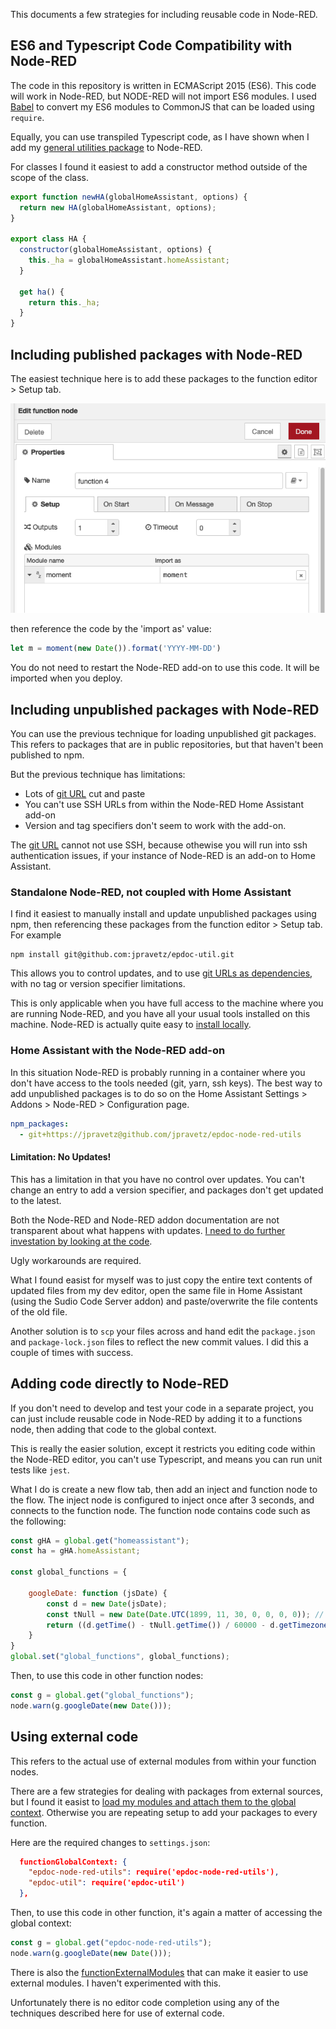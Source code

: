 This documents a few strategies for including reusable code in Node-RED.

## ES6 and Typescript Code Compatibility with Node-RED

The code in this repository is written in ECMAScript 2015 (ES6). This code will
work in Node-RED, but NODE-RED will not import ES6 modules.
I used [Babel](https://babeljs.io/docs/babel-plugin-transform-modules-commonjs) to
convert my ES6 modules to CommonJS that can be loaded using `require`.

Equally, you can use transpiled Typescript code, as I have shown when I add my
[general utilities package](https://github.com/jpravetz/epdoc-util) to Node-RED.

For classes I found it easiest to add a constructor method outside of the scope of the class.

```javascript
export function newHA(globalHomeAssistant, options) {
  return new HA(globalHomeAssistant, options);
}

export class HA {
  constructor(globalHomeAssistant, options) {
    this._ha = globalHomeAssistant.homeAssistant;
  }

  get ha() {
    return this._ha;
  }
} 
```

## Including published packages with Node-RED

The easiest technique here is to add these packages to the function editor > Setup tab.


![Moment](./www/moment.png)

then reference the code by the 'import as' value:


```javascript
let m = moment(new Date()).format('YYYY-MM-DD')
```

You do not need to restart the Node-RED add-on to use this code. It will be
imported when you deploy.

## Including unpublished packages with Node-RED

You can use the previous technique for loading unpublished git packages. This
refers to packages that are in public repositories, but that haven't been
published to npm. 

But the previous technique has limitations:

 * Lots of [git
URL](https://docs.npmjs.com/cli/v10/configuring-npm/package-json#git-urls-as-dependencies)
cut and paste
 * You can't use SSH URLs from within the Node-RED Home Assistant add-on
 * Version and tag specifiers don't seem to work with the add-on.

The [git
URL](https://docs.npmjs.com/cli/v10/configuring-npm/package-json#git-urls-as-dependencies)
cannot not use SSH, because othewise you will run into ssh authentication
issues, if your instance of Node-RED is an add-on to Home Assistant.

### Standalone Node-RED, not coupled with Home Assistant

I find it easiest to manually install and update unpublished packages using npm,
then referencing these packages from the function editor > Setup tab. For example

```shell
npm install git@github.com:jpravetz/epdoc-util.git
```

This allows you to control updates, and to use [git URLs as
dependencies](https://docs.npmjs.com/cli/v10/configuring-npm/package-json#git-urls-as-dependencies),
with no tag or version specifier limitations.

This is only applicable when you have full access to the machine where you are running
Node-RED, and you have all your usual tools installed on this machine. Node-RED
is actually quite easy to [install
locally](https://nodered.org/docs/getting-started/local).

### Home Assistant with the Node-RED add-on

In this situation  Node-RED is probably running in a container where you don't
have access to the tools needed (git, yarn, ssh keys). The best way to add
unpublished packages is to do so on the Home Assistant Settings > Addons > Node-RED >
Configuration page.

```yaml
npm_packages:
  - git+https://jpravetz@github.com/jpravetz/epdoc-node-red-utils
```

#### Limitation: No Updates!

This has a limitation in that you have no control over updates. You can't change
an entry to add a version specifier, and packages don't get updated to the
latest. 

Both the Node-RED and Node-RED addon documentation are not transparent about
what happens with updates. [I need to do further investation by looking at the code](https://github.com/hassio-addons/addon-node-red/issues/1679#issuecomment-1720141532). 

Ugly workarounds are required. 

What I found easist for myself was to just copy the entire text contents of
updated files from my dev editor, open the same file in Home Assistant (using
the Sudio Code Server addon) and paste/overwrite the file contents of the old
file.

Another solution is to `scp` your files across and hand edit the `package.json` and
`package-lock.json` files to reflect the new commit values. I did this a couple of
times with success.

## Adding code directly to Node-RED

If you don't need to develop and test your code in a separate project, you can
just include reusable code in Node-RED by adding it to a functions node, then
adding that code to the global context.

This is really the easier solution, except it restricts you editing code within
the Node-RED editor, you can't use Typescript, and means you can run unit tests
like `jest`.

What I do is create a new flow tab, then add an inject and function node to the
flow. The inject node is configured to inject once after 3 seconds, and connects
to the function node. The function node contains code such as the following:


```javascript
const gHA = global.get("homeassistant");
const ha = gHA.homeAssistant;

const global_functions = {

	googleDate: function (jsDate) {
		const d = new Date(jsDate);
		const tNull = new Date(Date.UTC(1899, 11, 30, 0, 0, 0, 0)); // the starting value for Google
		return ((d.getTime() - tNull.getTime()) / 60000 - d.getTimezoneOffset()) / 1440;
	}
}
global.set("global_functions", global_functions);
```

Then, to use this code in other function nodes:

```javascript
const g = global.get("global_functions");
node.warn(g.googleDate(new Date()));
```

## Using external code

This refers to the actual use of external modules from within your function nodes.

There are a few strategies for dealing with packages from external sources, but
I found it easist to [load my modules and attach them to the global
context](https://nodered.org/docs/user-guide/writing-functions#loading-additional-modules).
Otherwise you are repeating setup to add your packages to every function. 

Here
are the required changes to `settings.json`:

```json
  functionGlobalContext: {
    "epdoc-node-red-utils": require('epdoc-node-red-utils'),
    "epdoc-util": require('epdoc-util')
  },
```

Then, to use this code in other function, it's again a matter of accessing the global context:

```javascript
const g = global.get("epdoc-node-red-utils");
node.warn(g.googleDate(new Date()));
```

There is also the
[functionExternalModules](https://nodered.org/docs/user-guide/writing-functions#using-the-functionexternalmodules-option)
that can make it easier to use external modules. I haven't experimented with
this.

Unfortunately there is no editor code completion using any of the techniques described here for use of external code.
